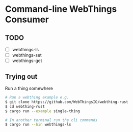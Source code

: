 # Command-line WebThings Consumer

## TODO
- [ ] webthings-ls
- [ ] webthings-set
- [ ] webthings-get

## Trying out

Run a thing somewhere
``` sh
# Run a webthing example e.g.
$ git clone https://github.com/WebThingsIO/webthing-rust
$ cd webthing-rust
$ cargo run --example single-thing
```

``` sh
# In another terminal run the cli commands
$ cargo run --bin webthings-ls
```

